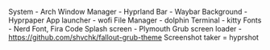 System - Arch
Window Manager - Hyprland
Bar - Waybar
Background - Hyprpaper
App launcher - wofi
File Manager - dolphin
Terminal - kitty
Fonts - Nerd Font, Fira Code
Splash screen - Plymouth
Grub screen loader - https://github.com/shvchk/fallout-grub-theme
Screenshot taker = hyprshot